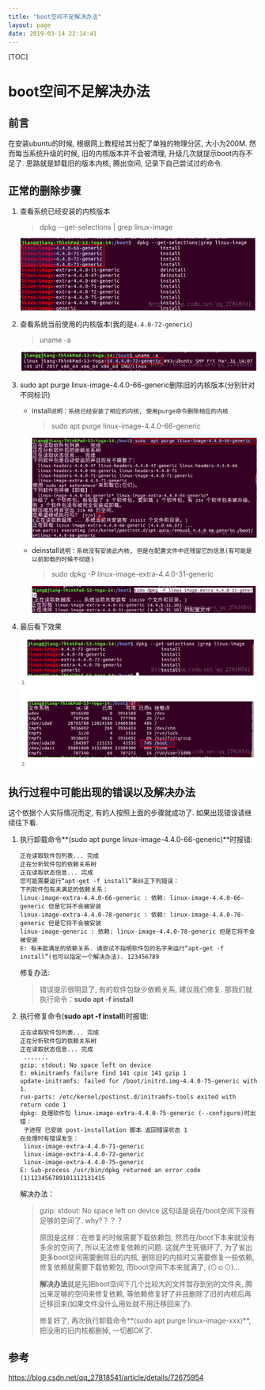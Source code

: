```yaml
---
title: "boot空间不足解决办法"
layout: page
date: 2019-03-14 22:14:41
---
```


[TOC]

# boot空间不足解决办法

## 前言

在安装ubuntu的时候, 根据网上教程给其分配了单独的物理分区, 大小为200M. 然而每当系统升级的时候, 旧的内核版本并不会被清理, 升级几次就提示boot内存不足了. 思路就是卸载旧的版本内核, 腾出空间, 记录下自己尝试过的命令.

## 正常的删除步骤

1. 查看系统已经安装的内核版本

   > dpkg --get-selections | grep linux-image

   ![1538810012623](assets/1538810012623.png)

2. 查看系统当前使用的内核版本(我的是`4.4.0-72-generic`)

   > uname -a

   ![1538810058364](assets/1538810058364.png)

3. sudo apt purge linux-image-4.4.0-66-generic删除旧的内核版本(分别针对不同标识)

   * install`说明：系统已经安装了相应的内核, 使用purge命令删除相应的内核`

     > sudo apt purge linux-image-4.4.0-66-generic

     ![1538810115521](assets/1538810115521.png)

   * deinstall`说明：系统没有安装此内核, 但是在配置文件中还残留它的信息(有可能是以前卸载的时候不彻底)`

     > sudo dpkg -P linux-image-extra-4.4.0-31-generic

     ![1538810157578](assets/1538810157578.png)

4. 最后看下效果

   ![1538810189139](assets/1538810189139.png)

## 执行过程中可能出现的错误以及解决办法

这个依据个人实际情况而定, 有的人按照上面的步骤就成功了. 如果出现错误请继续往下看.

1. 执行卸载命令**(sudo apt purge linux-image-4.4.0-66-generic)**时报错:

    ```shell
    正在读取软件包列表... 完成
    正在分析软件包的依赖关系树
    正在读取状态信息... 完成
    您可能需要运行“apt-get -f install”来纠正下列错误：
    下列软件包有未满足的依赖关系：
    linux-image-extra-4.4.0-66-generic : 依赖: linux-image-4.4.0-66-generic 但是它将不会被安装
    linux-image-extra-4.4.0-78-generic : 依赖: linux-image-4.4.0-78-generic 但是它将不会被安装
    linux-image-generic : 依赖: linux-image-4.4.0-78-generic 但是它将不会被安装
    E: 有未能满足的依赖关系. 请尝试不指明软件包的名字来运行“apt-get -f install”(也可以指定一个解决办法). 123456789
    ```

    修复办法:

    > 错误提示很明显了, 有的软件包缺少依赖关系, 建议我们修复.
    > 那我们就执行命令：**sudo apt -f install**

2. 执行修复命令(**sudo apt -f install**)时报错:

    ```shell
    正在读取软件包列表... 完成
    正在分析软件包的依赖关系树
    正在读取状态信息... 完成
     .......
    gzip: stdout: No space left on device
    E: mkinitramfs failure find 141 cpio 141 gzip 1
    update-initramfs: failed for /boot/initrd.img-4.4.0-75-generic with 1.
    run-parts: /etc/kernel/postinst.d/initramfs-tools exited with return code 1
    dpkg: 处理软件包 linux-image-extra-4.4.0-75-generic (--configure)时出错：
     子进程 已安装 post-installation 脚本 返回错误状态 1
    在处理时有错误发生：
     linux-image-extra-4.4.0-71-generic
     linux-image-extra-4.4.0-72-generic
     linux-image-extra-4.4.0-75-generic
    E: Sub-process /usr/bin/dpkg returned an error code (1)123456789101112131415
    ```

    解决办法：

    > gzip: stdout: No space left on device 这句话是说在/boot空间下没有足够的空间了. why?？？？
    >
    > 原因是这样：在修复的时候需要下载依赖包, 然而在/boot下本来就没有多余的空间了, 所以无法修复依赖的问题. 这就产生死循环了, 为了省出更多boot空间需要删除旧的内核, 删除旧的内核时又需要修复一些依赖, 修复依赖就需要下载依赖包, 而boot空间下本来就满了, (⊙ｏ⊙)…
    >
    > **解决办法**就是先把boot空间下几个比较大的文件暂存到别的文件夹, 腾出来足够的空间来修复依赖, 等依赖修复好了并且删除了旧的内核后再迁移回来(如果文件没什么用处就不用迁移回来了).
    >
    > 修复好了, 再次执行卸载命令**(sudo apt purge linux-image-xxx)**, 把没用的旧内核都删掉, 一切都OK了.


## 参考

<https://blog.csdn.net/qq_27818541/article/details/72675954>
